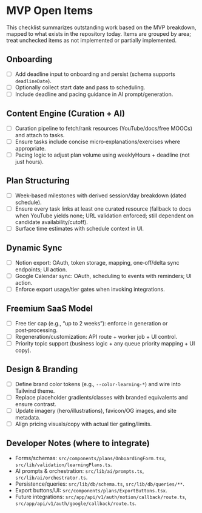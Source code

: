 # MVP Open Items

This checklist summarizes outstanding work based on the MVP breakdown, mapped to what exists in the repository today. Items are grouped by area; treat unchecked items as not implemented or partially implemented.

## Onboarding

- [ ] Add deadline input to onboarding and persist (schema supports `deadlineDate`).
- [ ] Optionally collect start date and pass to scheduling.
- [ ] Include deadline and pacing guidance in AI prompt/generation.

## Content Engine (Curation + AI)

- [ ] Curation pipeline to fetch/rank resources (YouTube/docs/free MOOCs) and attach to tasks.
- [ ] Ensure tasks include concise micro‑explanations/exercises where appropriate.
- [ ] Pacing logic to adjust plan volume using weeklyHours + deadline (not just hours).

## Plan Structuring

- [ ] Week‑based milestones with derived session/day breakdown (dated schedule).
- [ ] Ensure every task links at least one curated resource (fallback to docs when YouTube yields none; URL validation enforced; still dependent on candidate availability/cutoff).
- [ ] Surface time estimates with schedule context in UI.

## Dynamic Sync

- [ ] Notion export: OAuth, token storage, mapping, one‑off/delta sync endpoints; UI action.
- [ ] Google Calendar sync: OAuth, scheduling to events with reminders; UI action.
- [ ] Enforce export usage/tier gates when invoking integrations.

## Freemium SaaS Model

- [ ] Free tier cap (e.g., “up to 2 weeks”): enforce in generation or post‑processing.
- [ ] Regeneration/customization: API route + worker job + UI control.
- [ ] Priority topic support (business logic + any queue priority mapping + UI copy).

## Design & Branding

- [ ] Define brand color tokens (e.g., `--color-learning-*`) and wire into Tailwind theme.
- [ ] Replace placeholder gradients/classes with branded equivalents and ensure contrast.
- [ ] Update imagery (hero/illustrations), favicon/OG images, and site metadata.
- [ ] Align pricing visuals/copy with actual tier gating/limits.

## Developer Notes (where to integrate)

- Forms/schemas: `src/components/plans/OnboardingForm.tsx`, `src/lib/validation/learningPlans.ts`.
- AI prompts & orchestration: `src/lib/ai/prompts.ts`, `src/lib/ai/orchestrator.ts`.
- Persistence/queries: `src/lib/db/schema.ts`, `src/lib/db/queries/**`.
- Export buttons/UI: `src/components/plans/ExportButtons.tsx`.
- Future integrations: `src/app/api/v1/auth/notion/callback/route.ts`, `src/app/api/v1/auth/google/callback/route.ts`.
